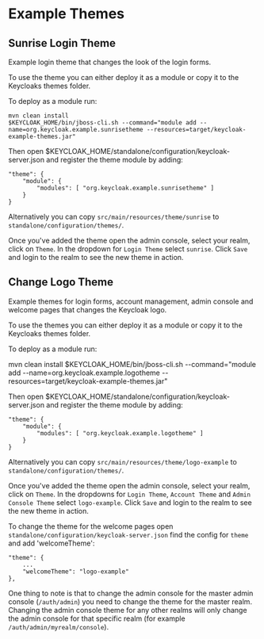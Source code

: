 Example Themes
==============

Sunrise Login Theme
-------------------

Example login theme that changes the look of the login forms.

To use the theme you can either deploy it as a module or copy it to the Keycloaks themes folder.

To deploy as a module run:

    mvn clean install
    $KEYCLOAK_HOME/bin/jboss-cli.sh --command="module add --name=org.keycloak.example.sunrisetheme --resources=target/keycloak-example-themes.jar"

Then open $KEYCLOAK_HOME/standalone/configuration/keycloak-server.json and register the theme module by adding:
    
    "theme": {
        "module": {
            "modules": [ "org.keycloak.example.sunrisetheme" ]
        }
    }

Alternatively you can copy `src/main/resources/theme/sunrise` to `standalone/configuration/themes/`. 

Once you've added the theme open the admin console, select your realm, click on `Theme`. In the dropdown for `Login Theme` select `sunrise`. Click `Save` and login to the realm to see the new theme in action.


Change Logo Theme
-----------------

Example themes for login forms, account management, admin console and welcome pages that changes the Keycloak logo.

To use the themes you can either deploy it as a module or copy it to the Keycloaks themes folder.

To deploy as a module run:

   mvn clean install
   $KEYCLOAK_HOME/bin/jboss-cli.sh --command="module add --name=org.keycloak.example.logotheme --resources=target/keycloak-example-themes.jar"

Then open $KEYCLOAK_HOME/standalone/configuration/keycloak-server.json and register the theme module by adding:
    
    "theme": {
        "module": {
            "modules": [ "org.keycloak.example.logotheme" ]
        }
    }

Alternatively you can copy `src/main/resources/theme/logo-example` to `standalone/configuration/themes/`. 

Once you've added the theme open the admin console, select your realm, click on `Theme`. In the dropdowns for `Login Theme`, `Account Theme` and `Admin Console Theme` select `logo-example`. Click `Save` and login to the realm to see the new theme in action.

To change the theme for the welcome pages open `standalone/configuration/keycloak-server.json` find the config for `theme` and add 'welcomeTheme':

    "theme": {
        ...
        "welcomeTheme": "logo-example"
    },

One thing to note is that to change the admin console for the master admin console (`/auth/admin`) you need to change the theme for the master realm. Changing the admin console theme for any other realms will only change the admin console for that specific realm (for example `/auth/admin/myrealm/console`).
